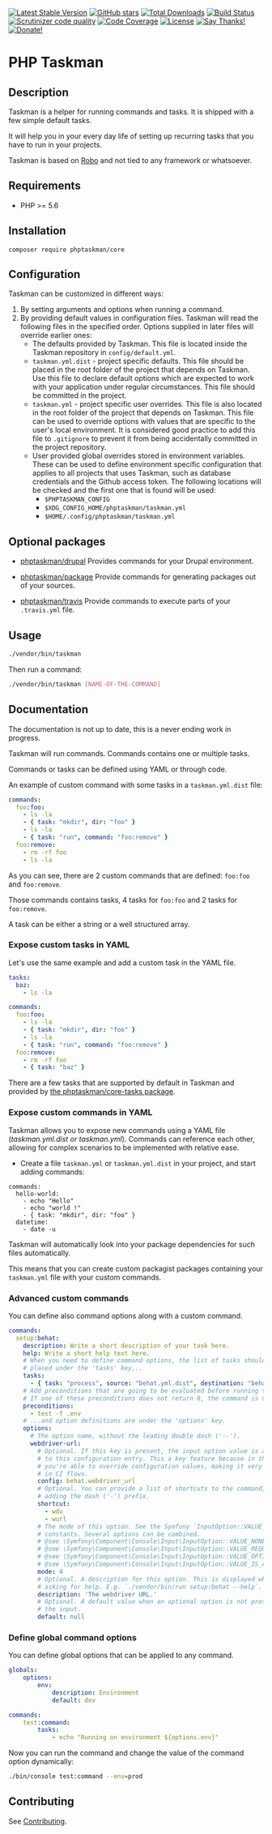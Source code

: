 [![Latest Stable Version](https://img.shields.io/packagist/v/phptaskman/core.svg?style=flat-square)](https://packagist.org/packages/phptaskman/core)
 [![GitHub stars](https://img.shields.io/github/stars/php-taskman/core.svg?style=flat-square)](https://packagist.org/packages/php-taskman/core)
 [![Total Downloads](https://img.shields.io/packagist/dt/phptaskman/core.svg?style=flat-square)](https://packagist.org/packages/php-taskman/core)
 [![Build Status](https://img.shields.io/travis/php-taskman/core/master.svg?style=flat-square)](https://travis-ci.org/php-taskman/core)
 [![Scrutinizer code quality](https://img.shields.io/scrutinizer/quality/g/php-taskman/core/master.svg?style=flat-square)](https://scrutinizer-ci.com/g/php-taskman/core/?branch=master)
 [![Code Coverage](https://img.shields.io/scrutinizer/coverage/g/php-taskman/core/master.svg?style=flat-square)](https://scrutinizer-ci.com/g/php-taskman/core/?branch=master)
 [![License](https://img.shields.io/packagist/l/phptaskman/core.svg?style=flat-square)](https://packagist.org/packages/phptaskman/core)
 [![Say Thanks!](https://img.shields.io/badge/Say-thanks-brightgreen.svg?style=flat-square)](https://saythanks.io/to/drupol)
 [![Donate!](https://img.shields.io/badge/Donate-Paypal-brightgreen.svg?style=flat-square)](https://paypal.me/drupol)

# PHP Taskman

## Description

Taskman is a helper for running commands and tasks. It is shipped with a few simple default tasks.

It will help you in your every day life of setting up recurring tasks that you have to run in your projects.

Taskman is based on [Robo](https://robo.li/) and not tied to any framework or whatsoever.

## Requirements

* PHP >= 5.6

## Installation

```composer require phptaskman/core```

## Configuration

Taskman can be customized in different ways:

1. By setting arguments and options when running a command.
2. By providing default values in configuration files. Taskman will read
   the following files in the specified order. Options supplied in later files
   will override earlier ones:
    * The defaults provided by Taskman. This file is located inside the Taskman
       repository in `config/default.yml`.
    * `taskman.yml.dist` - project specific defaults. This file should be placed
      in the root folder of the project that depends on Taskman. Use
      this file to declare default options which are expected to work with your
      application under regular circumstances. This file should be committed in
      the project.
    * `taskman.yml` - project specific user overrides. This file is also located
      in the root folder of the project that depends on Taskman. This
      file can be used to override options with values that are specific to the
      user's local environment. It is considered good practice to add this file
      to `.gitignore` to prevent it from being accidentally committed in the
      project repository.
    * User provided global overrides stored in environment variables. These can
      be used to define environment specific configuration that applies to all
      projects that uses Taskman, such as database credentials and the
      Github access token. The following locations will be checked and the first
      one that is found will be used:
        * `$PHPTASKMAN_CONFIG`
        * `$XDG_CONFIG_HOME/phptaskman/taskman.yml`
        * `$HOME/.config/phptaskman/taskman.yml`

## Optional packages

* [phptaskman/drupal](https://github.com/php-taskman/drupal)
Provides commands for your Drupal environment.

* [phptaskman/package](https://github.com/php-taskman/package)
Provide commands for generating packages out of your sources.

* [phptaskman/travis](https://github.com/php-taskman/travis)
Provide commands to execute parts of your `.travis.yml` file.

## Usage

```bash
./vendor/bin/taskman
```

Then run a command:

```bash
./vendor/bin/taskman [NAME-OF-THE-COMMAND]
```

## Documentation

The documentation is not up to date, this is a never ending work in progress.

Taskman will run commands. Commands contains one or multiple tasks.

Commands or tasks can be defined using YAML or through code.

An example of custom command with some tasks in a `taskman.yml.dist` file:

```yaml
commands:
  foo:foo:
    - ls -la
    - { task: "mkdir", dir: "foo" }
    - ls -la
    - { task: "run", command: "foo:remove" }
  foo:remove:
    - rm -rf foo
    - ls -la
```

As you can see, there are 2 custom commands that are defined: `foo:foo` and `foo:remove`.

Those commands contains tasks, 4 tasks for `foo:foo` and 2 tasks for `foo:remove`.

A task can be either a string or a well structured array.

### Expose custom tasks in YAML

Let's use the same example and add a custom task in the YAML file.

```yaml
tasks:
  baz:
    - ls -la

commands:
  foo:foo:
    - ls -la
    - { task: "mkdir", dir: "foo" }
    - ls -la
    - { task: "run", command: "foo:remove" }
  foo:remove:
    - rm -rf foo
    - { task: "baz" }
```

There are a few tasks that are supported by default in Taskman and provided by [the phptaskman/core-tasks package](https://packagist.org/packages/phptaskman/core-tasks).

### Expose custom commands in YAML

Taskman allows you to expose new commands using a YAML file (_taskman.yml.dist or taskman.yml_).
Commands can reference each other, allowing for complex scenarios to be implemented with relative ease.

* Create a file `taskman.yml` or `taskman.yml.dist` in your project, and start adding commands:

```
commands:
  hello-world:
    - echo "Hello"
    - echo "world !"
    - { task: "mkdir", dir: "foo" }
  datetime:
    - date -u
```

Taskman will automatically look into your package dependencies for such files automatically.

This means that you can create custom packagist packages containing your `taskman.yml` file with your custom commands.

### Advanced custom commands

You can define also command options along with a custom command.

```yaml
commands:
  setup:behat:
    description: Write a short description of your task here.
    help: Write a short help text here.
    # When you need to define command options, the list of tasks should be
    # placed under the 'tasks' key...
    tasks:
      - { task: "process", source: "behat.yml.dist", destination: "behat.yml" }
    # Add preconditions that are going to be evaluated before running the command.
    # If one of these preconditions does not return 0, the command is not run.
    preconditions:
      - test -f .env
    # ...and option definitions are under the 'options' key.
    options:
      # The option name, without the leading double dash ('--').
      webdriver-url:
        # Optional. If this key is present, the input option value is assigned
        # to this configuration entry. This a key feature because in this way
        # you're able to override configuration values, making it very helpful
        # in CI flows.
        config: behat.webdriver_url
        # Optional. You can provide a list of shortcuts to the command, without
        # adding the dash ('-') prefix.
        shortcut:
          - wdu
          - wurl
        # The mode of this option. See the Symfony `InputOption::VALUE_*`
        # constants. Several options can be combined.
        # @see \Symfony\Component\Console\Input\InputOption::VALUE_NONE
        # @see \Symfony\Component\Console\Input\InputOption::VALUE_REQUIRED
        # @see \Symfony\Component\Console\Input\InputOption::VALUE_OPTIONAL
        # @see \Symfony\Component\Console\Input\InputOption::VALUE_IS_ARRAY
        mode: 4
        # Optional. A description for this option. This is displayed when
        # asking for help. E.g. `./vendor/bin/run setup:behat --help`.
        description: 'The webdriver URL.'
        # Optional. A default value when an optional option is not present in
        # the input.
        default: null
```

### Define global command options

You can define global options that can be applied to any command.

```yaml
globals:
    options:
        env:
            description: Environment
            default: dev

commands:
    test:command:
        tasks:
            - echo "Running on environment ${options.env}"
```

Now you can run the command and change the value of the command option dynamically:

```bash
./bin/console test:command --env=prod
```

## Contributing

See [Contributing](CONTRIBUTING.md).
